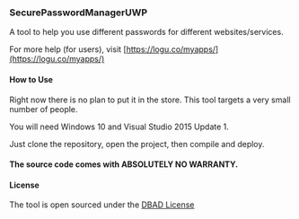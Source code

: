 ### SecurePasswordManagerUWP

A tool to help you use different passwords for different websites/services.

For more help (for users), visit [https://logu.co/myapps/](https://logu.co/myapps/)

#### How to Use

Right now there is no plan to put it in the store. This tool targets a very small number of people.

You will need Windows 10 and Visual Studio 2015 Update 1.

Just clone the repository, open the project, then compile and deploy.

#### The source code comes with ABSOLUTELY NO WARRANTY.

#### License

The tool is open sourced under the [DBAD License](http://www.dbad-license.org/)
